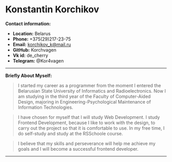 # Konstantin Korchikov
**Contact information:**

* **Location:** Belarus
* **Phone:** +375(29)217-23-75
* **Email:** korchikov_k@mail.ru
* **GitHub:** Korchvagen
* **Vk id:** de_cherry
* **Telegram:** @Kor4vagen
***
**Briefly About Myself:**
>I started my career as a programmer from the moment I entered the Belarusian State University of Informatics and Radioelectronics. Now I am studying in the third year of the Faculty of Computer-Aided Design, majoring in Engineering-Psychological Maintenance of Information Technologies.

>I have chosen for myself that I will study Web Development. I study Frontend Development, because I like to work with the design, to carry out the project so that it is comfortable to use. In my free time, I do self-study and study at the RSSchoole course.

>I believe that my skills and perseverance will help me achieve my goals and I will become a successful frontend developer.
***

